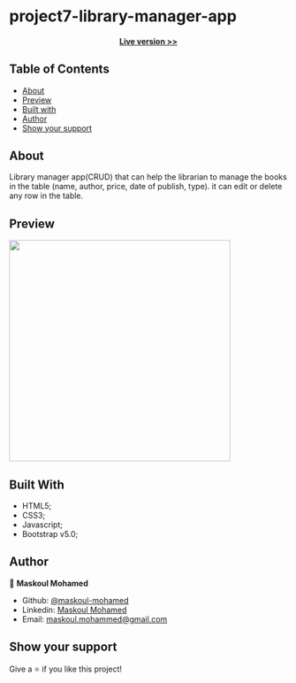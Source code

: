 # project7-library-manager-app


<h4 align="center"><a href="https://maskoul-mohamed.github.io/project7-library-manager-app-v1/code/index.html">Live version >></a></h4>


## Table of Contents

- [About](https://github.com/maskoul-mohamed/project7-library-manager-app-v1#about)
- [Preview](https://github.com/maskoul-mohamed/project7-library-manager-app-v1#preview)
- [Built with](https://github.com/maskoul-mohamed/project7-library-manager-app-v1#built-with)
- [Author](https://github.com/maskoul-mohamed/project7-library-manager-app-v1#author)
- [Show your support](https://github.com/maskoul-mohamed/project7-library-manager-app-v1#show-your-support)


## About

Library manager app(CRUD) that can help the librarian to manage the books in the table (name, author, price, date of publish, type).
it can edit or delete any row in the table.

## Preview

<img src="https://github.com/maskoul-mohamed/project7-library-manager-app-v1/blob/main/Screenshot-project-7.png" width="400" display="inline">


## Built With

- HTML5; 
- CSS3;
- Javascript;
- Bootstrap v5.0;

## Author

:man: **Maskoul Mohamed**

- Github: [@maskoul-mohamed](https://github.com/maskoul-mohamed)
- Linkedin: [Maskoul Mohamed](https://www.linkedin.com/in/mohammed-maskoul/)
- Email: maskoul.mohammed@gmail.com

## Show your support

Give a ⭐️ if you like this project!
